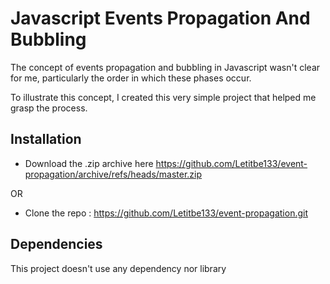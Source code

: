 # Javascript Events Propagation And Bubbling

The concept of events propagation and bubbling in Javascript wasn't clear for me, particularly the order in which these phases occur.

To illustrate this concept, I created this very simple project that helped me grasp the process.

## Installation

- Download the .zip archive here https://github.com/Letitbe133/event-propagation/archive/refs/heads/master.zip

OR

- Clone the repo : https://github.com/Letitbe133/event-propagation.git

## Dependencies

This project doesn't use any dependency nor library
